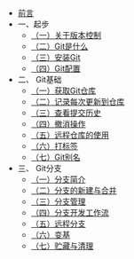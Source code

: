 * [前言](README.md)
* 一、起步
  - [（一）关于版本控制](起步/1.%20关于版本控制.md)
  - [（二）Git是什么](起步/2.%20Git是什么.md)
  - [（三）安装Git]()
  - [（四）Git配置](起步/4.%20Git配置.md)
* 二、 Git基础
  - [（一）获取Git仓库](Git基础/1.%20获取Git仓库.md)
  - [（二）记录每次更新到仓库](Git基础/2.%20记录每次更新到仓库.md)
  - [（三）查看提交历史](Git基础/3.%20查看提交历史.md)
  - [（四）撤消操作](Git基础/4.%20撤消操作.md)
  - [（五）远程仓库的使用](Git基础/5.%20远程仓库的使用.md)
  - [（六）打标签](Git基础/6.%20打标签.md)
  - [（七）Git别名](Git基础/7.%20Git别名.md)
* 三、 Git分支
  - [（一）分支简介](Git分支/1.分支简介.md)
  - [（二）分支的新建与合并](Git分支/2.分支的新建与合并.md)
  - [（三）分支管理](Git分支/3.分支管理.md)
  - [（四）分支开发工作流](Git分支/4.分支开发工作流.md)
  - [（五）远程分支](Git分支/5.远程分支.md)
  - [（六）变基](Git分支/6.变基.md)
  - [（七）贮藏与清理](Git分支/7.贮藏与清理.md)